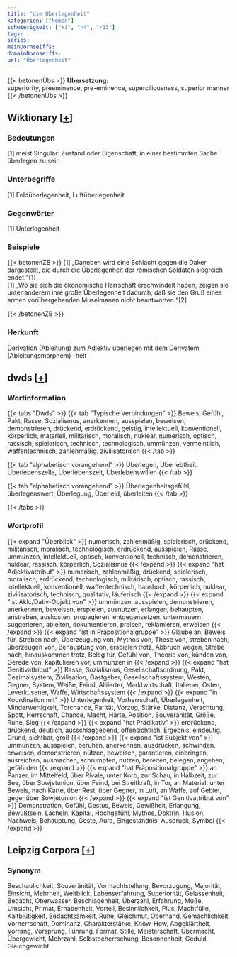 ```yaml
---
title: "die Überlegenheit"
kategorien: ["Nomen"]
schwierigkeit: ["k1", "h4", "r13"]
tags:
series:
mainDornseiffs:
domainDornseiffs:
url: "Überlegenheit"
---
```


{{< betonenÜbs >}}
**Übersetzung:**  
superiority, preeminence, pre-eminence, superciliousness, superior  manner  
{{< /betonenÜbs >}}

## Wiktionary [[+](https://de.wiktionary.org/wiki/Überlegenheit)]

### Bedeutungen
[1] meist Singular: Zustand oder Eigenschaft, in einer bestimmten Sache überlegen zu sein  

### Unterbegriffe
[1] Feldüberlegenheit, Luftüberlegenheit  

### Gegenwörter
[1] Unterlegenheit  

### Beispiele
{{< betonenZB >}}
[1] „Daneben wird eine Schlacht gegen die Daker dargestellt, die durch die Überlegenheit der römischen Soldaten siegreich endet.“[1]  
[1] „Wo sie sich die ökonomische Herrschaft erschwindelt haben, zeigen sie unter anderem ihre große Überlegenheit dadurch, daß sie den Gruß eines armen vorübergehenden Muselmanen nicht beantworten.“[2]  

{{< /betonenZB >}}
### Herkunft
Derivation (Ableitung) zum Adjektiv überlegen mit dem Derivatem (Ableitungsmorphem) -heit  



## dwds [[+](https://www.dwds.de/wb/Überlegenheit)]

### Wortinformation
{{< tabs "Dwds" >}}
{{< tab "Typische Verbindungen" >}}
Beweis, Gefühl, Pakt, Rasse, Sozialismus, anerkennen, ausspielen, beweisen, demonstrieren, drückend, erdrückend, geistig, intellektuell, konventionell, körperlich, materiell, militärisch, moralisch, nuklear, numerisch, optisch, rassisch, spielerisch, technisch, technologisch, ummünzen, vermeintlich, waffentechnisch, zahlenmäßig, zivilisatorisch
{{< /tab >}}

{{< tab "alphabetisch vorangehend" >}}
Überlegen, Überlebtheit, Überlebenszelle, Überlebenszeit, Überlebenswillen
{{< /tab >}}

{{< tab "alphabetisch vorangehend" >}}
Überlegenheitsgefühl, überlegenswert, Überlegung, Überleid, überleiten
{{< /tab >}}

{{< /tabs >}}

### Wortprofil
{{< expand "Überblick" >}} numerisch, zahlenmäßig, spielerisch, drückend, militärisch, moralisch, technologisch, erdrückend, ausspielen, Rasse, ummünzen, intellektuell, optisch, konventionell, technisch, demonstrieren, nuklear, rassisch, körperlich, Sozialismus {{< /expand >}}
{{< expand "hat Adjektivattribut" >}} numerisch, zahlenmäßig, drückend, spielerisch, moralisch, erdrückend, technologisch, militärisch, optisch, rassisch, intellektuell, konventionell, waffentechnisch, haushoch, körperlich, nuklear, zivilisatorisch, technisch, qualitativ, läuferisch {{< /expand >}}
{{< expand "ist Akk./Dativ-Objekt von" >}} ummünzen, ausspielen, demonstrieren, anerkennen, beweisen, erspielen, ausnutzen, erlangen, behaupten, anstreben, auskosten, propagieren, entgegensetzen, untermauern, suggerieren, ableiten, dokumentieren, preisen, reklamieren, erweisen {{< /expand >}}
{{< expand "ist in Präpositionalgruppe" >}} Glaube an, Beweis für, Streben nach, Überzeugung von, Mythos von, These von, streben nach, überzeugen von, Behauptung von, erspielen trotz, Abbruch wegen, Strebe nach, hinauskommen trotz, Beleg für, Gefühl von, Theorie von, künden von, Gerede von, kapitulieren vor, ummünzen in {{< /expand >}}
{{< expand "hat Genitivattribut" >}} Rasse, Sozialismus, Gesellschaftsordnung, Pakt, Dezimalsystem, Zivilisation, Gastgeber, Gesellschaftssystem, Westen, Gegner, System, Weiße, Feind, Alliierter, Marktwirtschaft, Italiener, Osten, Leverkusener, Waffe, Wirtschaftssystem {{< /expand >}}
{{< expand "in Koordination mit" >}} Unterlegenheit, Vorherrschaft, Überlegenheit, Minderwertigkeit, Torchance, Parität, Vorzug, Stärke, Distanz, Verachtung, Spott, Herrschaft, Chance, Macht, Härte, Position, Souveränität, Größe, Ruhe, Sieg {{< /expand >}}
{{< expand "hat Prädikativ" >}} erdrückend, drückend, deutlich, ausschlaggebend, offensichtlich, Ergebnis, eindeutig, Grund, sichtbar, groß {{< /expand >}}
{{< expand "ist Subjekt von" >}} ummünzen, ausspielen, beruhen, anerkennen, ausdrücken, schwinden, erweisen, demonstrieren, nützen, beweisen, garantieren, einbringen, ausreichen, ausmachen, schrumpfen, nutzen, bereiten, belegen, angehen, gefährden {{< /expand >}}
{{< expand "hat Präpositionalgruppe" >}} an Panzer, im Mittelfeld, über Rivale, unter Korb, zur Schau, in Halbzeit, zur See, über Sowjetunion, über Feind, bei Streitkraft, in Tor, an Material, unter Beweis, nach Karte, über Rest, über Gegner, in Luft, an Waffe, auf Gebiet, gegenüber Sowjetunion {{< /expand >}}
{{< expand "ist Genitivattribut von" >}} Demonstration, Gefühl, Gestus, Beweis, Gewißheit, Erlangung, Bewußtsein, Lächeln, Kapital, Hochgefühl, Mythos, Doktrin, Illusion, Nachweis, Behauptung, Geste, Aura, Eingeständnis, Ausdruck, Symbol {{< /expand >}}

## Leipzig Corpora [[+](https://corpora.uni-leipzig.de/en/res?word=Überlegenheit&corpusId=deu_newscrawl-public_2018)]


### Synonym
Beschaulichkeit, Souveränität, Vormachtstellung, Bevorzugung, Majorität, Einsicht, Mehrheit, Weitblick, Lebenserfahrung, Superiorität, Gelassenheit, Bedacht, Oberwasser, Beschlagenheit, Überzahl, Erfahrung, Muße, Umsicht, Primat, Erhabenheit, Vorteil, Besinnlichkeit, Plus, Machtfülle, Kaltblütigkeit, Bedachtsamkeit, Ruhe, Gleichmut, Oberhand, Gemächlichkeit, Vorherrschaft, Dominanz, Charakterstärke, Know-How, Abgeklärtheit, Vorrang, Vorsprung, Führung, Format, Stille, Meisterschaft, Übermacht, Übergewicht, Mehrzahl, Selbstbeherrschung, Besonnenheit, Geduld, Gleichgewicht

